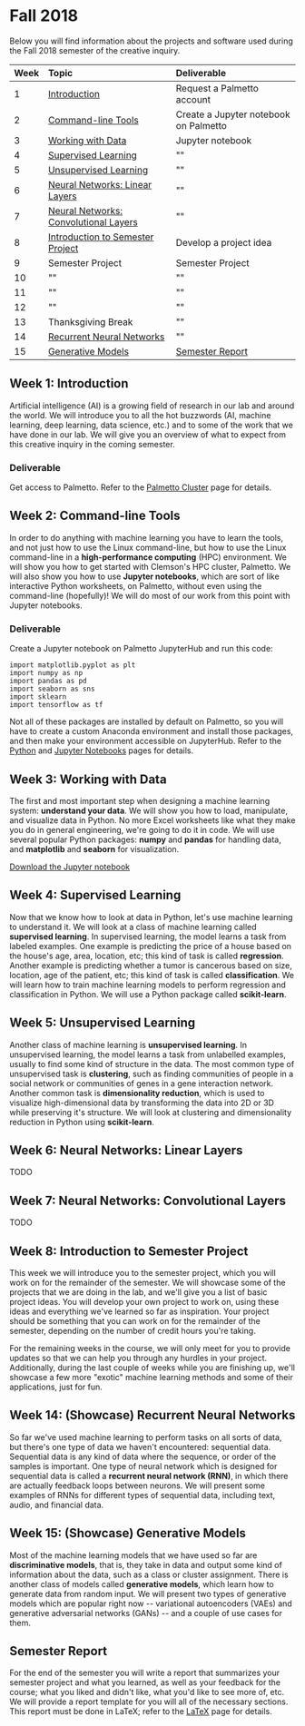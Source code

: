 # Fall 2018

Below you will find information about the projects and software used during the Fall 2018 semester of the creative inquiry.

| Week | Topic                                                          | Deliverable                           |
|:-----|:---------------------------------------------------------------|:--------------------------------------|
| 1    | [Introduction](#intro)                                         | Request a Palmetto account            |
| 2    | [Command-line Tools](#command-line)                            | Create a Jupyter notebook on Palmetto |
| 3    | [Working with Data](#data)                                     | Jupyter notebook                      |
| 4    | [Supervised Learning](#supervised-learning)                    | ""                                    |
| 5    | [Unsupervised Learning](#unsupervised-learning)                | ""                                    |
| 6    | [Neural Networks: Linear Layers](#neural-networks-linear)      | ""                                    |
| 7    | [Neural Networks: Convolutional Layers](#neural-networks-conv) | ""                                    |
| 8    | [Introduction to Semester Project](#semester-project)          | Develop a project idea                |
| 9    | Semester Project                                               | Semester Project                      |
| 10   | ""                                                             | ""                                    |
| 11   | ""                                                             | ""                                    |
| 12   | ""                                                             | ""                                    |
| 13   | Thanksgiving Break                                             | ""                                    |
| 14   | [Recurrent Neural Networks](#recurrent-neural-networks)        | ""                                    |
| 15   | [Generative Models](#generative-models)                        | [Semester Report](#semester-report)   |

<a name="intro"/>

## Week 1: Introduction

Artificial intelligence (AI) is a growing field of research in our lab and around the world. We will introduce you to all the hot buzzwords (AI, machine learning, deep learning, data science, etc.) and to some of the work that we have done in our lab. We will give you an overview of what to expect from this creative inquiry in the coming semester.

### Deliverable

Get access to Palmetto. Refer to the [Palmetto Cluster](../skills/palmetto-cluster.md) page for details.

<a name="command-line"/>

## Week 2: Command-line Tools

In order to do anything with machine learning you have to learn the tools, and not just how to use the Linux command-line, but how to use the Linux command-line in a __high-performance computing__ (HPC) environment. We will show you how to get started with Clemson's HPC cluster, Palmetto. We will also show you how to use __Jupyter notebooks__, which are sort of like interactive Python worksheets, on Palmetto, without even using the command-line (hopefully)! We will do most of our work from this point with Jupyter notebooks.

### Deliverable

Create a Jupyter notebook on Palmetto JupyterHub and run this code:
```
import matplotlib.pyplot as plt
import numpy as np
import pandas as pd
import seaborn as sns
import sklearn
import tensorflow as tf
```

Not all of these packages are installed by default on Palmetto, so you will have to create a custom Anaconda environment and install those packages, and then make your environment accessible on JupyterHub. Refer to the [Python](../skills/python.md) and [Jupyter Notebooks](../skills/jupyter-notebooks.md) pages for details.

<a name="data"/>

## Week 3: Working with Data

The first and most important step when designing a machine learning system: __understand your data__. We will show you how to load, manipulate, and visualize data in Python. No more Excel worksheets like what they make you do in general engineering, we're going to do it in code. We will use several popular Python packages: __numpy__ and __pandas__ for handling data, and __matplotlib__ and __seaborn__ for visualization.

<a download href="../assets/notebooks/data-load-vis.ipynb">Download the Jupyter notebook</a>

<a name="supervised-learning"/>

## Week 4: Supervised Learning

Now that we know how to look at data in Python, let's use machine learning to understand it. We will look at a class of machine learning called __supervised learning__. In supervised learning, the model learns a task from labeled examples. One example is predicting the price of a house based on the house's age, area, location, etc; this kind of task is called __regression__. Another example is predicting whether a tumor is cancerous based on size, location, age of the patient, etc; this kind of task is called __classification__. We will learn how to train machine learning models to perform regression and classification in Python. We will use a Python package called __scikit-learn__.

<a name="unsupervised-learning"/>

## Week 5: Unsupervised Learning

Another class of machine learning is __unsupervised learning__. In unsupervised learning, the model learns a task from unlabelled examples, usually to find some kind of structure in the data. The most common type of unsupervised task is __clustering__, such as finding communities of people in a social network or communities of genes in a gene interaction network. Another common task is __dimensionality reduction__, which is used to visualize high-dimensional data by transforming the data into 2D or 3D while preserving it's structure. We will look at clustering and dimensionality reduction in Python using __scikit-learn__.

<a name="neural-networks-linear"/>

## Week 6: Neural Networks: Linear Layers

TODO

<a name="neural-networks-conv"/>

## Week 7: Neural Networks: Convolutional Layers

TODO

<a name="semester-project"/>

## Week 8: Introduction to Semester Project

This week we will introduce you to the semester project, which you will work on for the remainder of the semester. We will showcase some of the projects that we are doing in the lab, and we'll give you a list of basic project ideas. You will develop your own project to work on, using these ideas and everything we've learned so far as inspiration. Your project should be something that you can work on for the remainder of the semester, depending on the number of credit hours you're taking.

For the remaining weeks in the course, we will only meet for you to provide updates so that we can help you through any hurdles in your project. Additionally, during the last couple of weeks while you are finishing up, we'll showcase a few more "exotic" machine learning methods and some of their applications, just for fun.

<a name="recurrent-neural-networks"/>

## Week 14: (Showcase) Recurrent Neural Networks

So far we've used machine learning to perform tasks on all sorts of data, but there's one type of data we haven't encountered: sequential data. Sequential data is any kind of data where the sequence, or order of the samples is important. One type of neural network which is designed for sequential data is called a __recurrent neural network (RNN)__, in which there are actually feedback loops between neurons. We will present some examples of RNNs for different types of sequential data, including text, audio, and financial data.

<a name="generative-models"/>

## Week 15: (Showcase) Generative Models

Most of the machine learning models that we have used so far are __discriminative models__, that is, they take in data and output some kind of information about the data, such as a class or cluster assignment. There is another class of models called __generative models__, which learn how to generate data from random input. We will present two types of generative models which are popular right now -- variational autoencoders (VAEs) and generative adversarial networks (GANs) -- and a couple of use cases for them.

<a name="semester-report"/>

## Semester Report

For the end of the semester you will write a report that summarizes your semester project and what you learned, as well as your feedback for the course; what you liked and didn't like, what you'd like to see more of, etc. We will provide a report template for you will all of the necessary sections. This report must be done in LaTeX; refer to the [LaTeX](../skills/latex.md) page for details.
